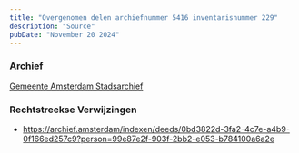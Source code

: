 ```yaml
---
title: "Overgenomen delen archiefnummer 5416 inventarisnummer 229"
description: "Source"
pubDate: "November 20 2024"
---
```


### Archief
[Gemeente Amsterdam Stadsarchief](https://archief.amsterdam/)

### Rechtstreekse Verwijzingen
- https://archief.amsterdam/indexen/deeds/0bd3822d-3fa2-4c7e-a4b9-0f166ed257c9?person=99e87e2f-903f-2bb2-e053-b784100a6a2e